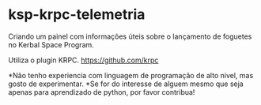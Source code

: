 # ksp-krpc-telemetria
Criando um painel com informações úteis sobre o lançamento de foguetes no Kerbal Space Program.

Utiliza o plugin KRPC.
https://github.com/krpc


*Não tenho experiencia com linguagem de programação de alto nivel, mas gosto de experimentar.
*Se for do interesse de alguem mesmo que seja apenas para aprendizado de python, por favor contribua!
